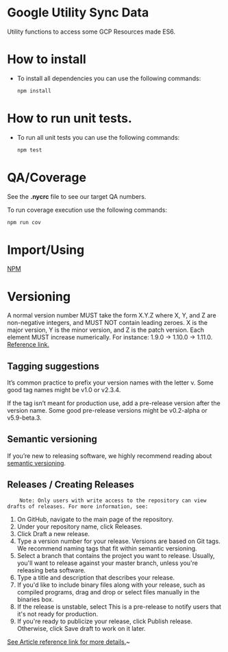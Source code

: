 # Google Utility Sync Data

Utility functions to access some GCP Resources made ES6.

# How to install

* To install all dependencies you can use the following commands:
    ```sh
    npm install
    ```

# How to run unit tests.

* To run all unit tests you can use the following commands:
    ```sh
    npm test
    ```

# QA/Coverage

See the **.nycrc** file to see our target QA numbers.

To run coverage execution use the following commands:
```sh
npm run cov
```

# Import/Using

[NPM](https://www.npmjs.com/package/google-utility-sync-data)

# Versioning
A normal version number MUST take the form X.Y.Z where X, Y, and Z are non-negative integers, and MUST NOT contain leading zeroes. X is the major version, Y is the minor version, and Z is the patch version. Each element MUST increase numerically. For instance: 1.9.0 -> 1.10.0 -> 1.11.0. [Reference link.](https://semver.org/#spec-item-2)

## Tagging suggestions
It’s common practice to prefix your version names with the letter v. Some good tag names might be v1.0 or v2.3.4.

If the tag isn’t meant for production use, add a pre-release version after the version name. Some good pre-release versions might be v0.2-alpha or v5.9-beta.3.

## Semantic versioning
If you’re new to releasing software, we highly recommend reading about [semantic versioning](http://semver.org/).

## Releases / Creating Releases
    
        Note: Only users with write access to the repository can view drafts of releases. For more information, see:

1. On GitHub, navigate to the main page of the repository.
2. Under your repository name, click Releases.
3. Click Draft a new release.
4. Type a version number for your release. Versions are based on Git tags. We recommend naming tags that fit within semantic versioning.
5. Select a branch that contains the project you want to release. Usually, you'll want to release against your master branch, unless you're releasing beta software.
6. Type a title and description that describes your release.
7. If you'd like to include binary files along with your release, such as compiled programs, drag and drop or select files manually in the binaries box.
8. If the release is unstable, select This is a pre-release to notify users that it's not ready for production.
9. If you're ready to publicize your release, click Publish release. Otherwise, click Save draft to work on it later.

[See Article reference link for more details.](https://help.github.com/articles/creating-releases/)~